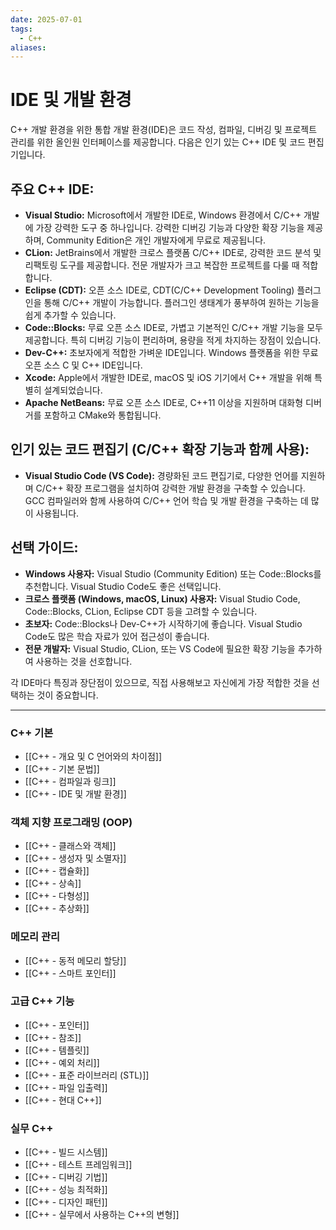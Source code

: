 ```yaml
---
date: 2025-07-01
tags:
  - C++
aliases:
---
```


# IDE 및 개발 환경

C++ 개발 환경을 위한 통합 개발 환경(IDE)은 코드 작성, 컴파일, 디버깅 및 프로젝트 관리를 위한 올인원 인터페이스를 제공합니다. 다음은 인기 있는 C++ IDE 및 코드 편집기입니다.

## 주요 C++ IDE:

*   **Visual Studio:** Microsoft에서 개발한 IDE로, Windows 환경에서 C/C++ 개발에 가장 강력한 도구 중 하나입니다. 강력한 디버깅 기능과 다양한 확장 기능을 제공하며, Community Edition은 개인 개발자에게 무료로 제공됩니다.
*   **CLion:** JetBrains에서 개발한 크로스 플랫폼 C/C++ IDE로, 강력한 코드 분석 및 리팩토링 도구를 제공합니다. 전문 개발자가 크고 복잡한 프로젝트를 다룰 때 적합합니다.
*   **Eclipse (CDT):** 오픈 소스 IDE로, CDT(C/C++ Development Tooling) 플러그인을 통해 C/C++ 개발이 가능합니다. 플러그인 생태계가 풍부하여 원하는 기능을 쉽게 추가할 수 있습니다.
*   **Code::Blocks:** 무료 오픈 소스 IDE로, 가볍고 기본적인 C/C++ 개발 기능을 모두 제공합니다. 특히 디버깅 기능이 편리하며, 용량을 적게 차지하는 장점이 있습니다.
*   **Dev-C++:** 초보자에게 적합한 가벼운 IDE입니다. Windows 플랫폼을 위한 무료 오픈 소스 C 및 C++ IDE입니다.
*   **Xcode:** Apple에서 개발한 IDE로, macOS 및 iOS 기기에서 C++ 개발을 위해 특별히 설계되었습니다.
*   **Apache NetBeans:** 무료 오픈 소스 IDE로, C++11 이상을 지원하며 대화형 디버거를 포함하고 CMake와 통합됩니다.

## 인기 있는 코드 편집기 (C/C++ 확장 기능과 함께 사용):

*   **Visual Studio Code (VS Code):** 경량화된 코드 편집기로, 다양한 언어를 지원하며 C/C++ 확장 프로그램을 설치하여 강력한 개발 환경을 구축할 수 있습니다. GCC 컴파일러와 함께 사용하여 C/C++ 언어 학습 및 개발 환경을 구축하는 데 많이 사용됩니다.

## 선택 가이드:

*   **Windows 사용자:** Visual Studio (Community Edition) 또는 Code::Blocks를 추천합니다. Visual Studio Code도 좋은 선택입니다.
*   **크로스 플랫폼 (Windows, macOS, Linux) 사용자:** Visual Studio Code, Code::Blocks, CLion, Eclipse CDT 등을 고려할 수 있습니다.
*   **초보자:** Code::Blocks나 Dev-C++가 시작하기에 좋습니다. Visual Studio Code도 많은 학습 자료가 있어 접근성이 좋습니다.
*   **전문 개발자:** Visual Studio, CLion, 또는 VS Code에 필요한 확장 기능을 추가하여 사용하는 것을 선호합니다.

각 IDE마다 특징과 장단점이 있으므로, 직접 사용해보고 자신에게 가장 적합한 것을 선택하는 것이 중요합니다.

---
### C++ 기본

- [[C++ - 개요 및 C 언어와의 차이점]]
- [[C++ - 기본 문법]]
- [[C++ - 컴파일과 링크]]
- [[C++ - IDE 및 개발 환경]]

### 객체 지향 프로그래밍 (OOP)

- [[C++ - 클래스와 객체]]
- [[C++ - 생성자 및 소멸자]]
- [[C++ - 캡슐화]]
- [[C++ - 상속]]
- [[C++ - 다형성]]
- [[C++ - 추상화]]

### 메모리 관리

- [[C++ - 동적 메모리 할당]]
- [[C++ - 스마트 포인터]]

### 고급 C++ 기능

- [[C++ - 포인터]]
- [[C++ - 참조]]
- [[C++ - 템플릿]]
- [[C++ - 예외 처리]]
- [[C++ - 표준 라이브러리 (STL)]]
- [[C++ - 파일 입출력]]
- [[C++ - 현대 C++]]

### 실무 C++

- [[C++ - 빌드 시스템]]
- [[C++ - 테스트 프레임워크]]
- [[C++ - 디버깅 기법]]
- [[C++ - 성능 최적화]]
- [[C++ - 디자인 패턴]]
- [[C++ - 실무에서 사용하는 C++의 변형]]
